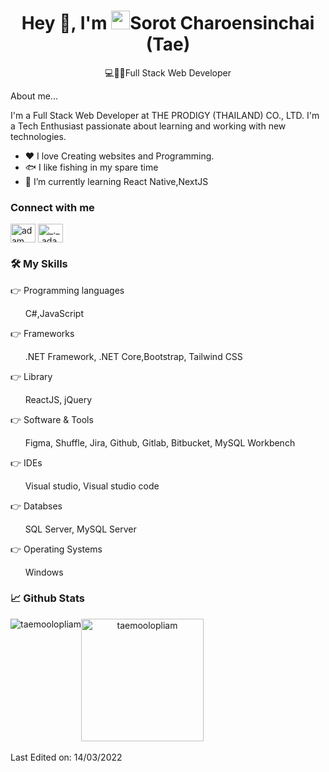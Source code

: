 <div align="center">
  <h1 align="center">Hey 👋, I'm <img src="https://emojis.slackmojis.com/emojis/images/1531849430/4246/blob-sunglasses.gif?1531849430" width="30"/>Sorot Charoensinchai (Tae)</h1>
  <p>💻👨‍💻Full Stack Web Developer</p>
</div>
<p>About me...</p>
I'm a Full Stack Web Developer at THE PRODIGY (THAILAND) CO., LTD. I'm a Tech Enthusiast passionate about learning and working with new technologies.
<ul>
  <li>❤️ I love Creating websites and Programming.</li>
  <li>🐟 I like fishing in my spare time</li>
  <li>📘 I’m currently learning React Native,NextJS</li>
</ul>
<h3 align="left">Connect with me</h3>
<p align="left">
  <a href="https://web.facebook.com/TaeSorot/" target="blank"><img align="center"
      src="https://raw.githubusercontent.com/rahuldkjain/github-profile-readme-generator/master/src/images/icons/Social/facebook.svg"
      alt="adam pithen wala" height="30" width="40" /></a>
  <a href="https://www.instagram.com/taemoolopliam/" target="blank"><img align="center"
      src="https://raw.githubusercontent.com/rahuldkjain/github-profile-readme-generator/master/src/images/icons/Social/instagram.svg"
      alt="_._.adam._" height="30" width="40" /></a>
</p>
<h3 align="left">🛠️ My Skills</h3>
👉 Programming languages
<p>&nbsp; &nbsp; &nbsp; C#,JavaScript</p>
👉 Frameworks
<p>&nbsp; &nbsp; &nbsp; .NET Framework, .NET Core,Bootstrap, Tailwind CSS</p>
👉 Library
<p>&nbsp; &nbsp; &nbsp; ReactJS, jQuery </p>
👉 Software & Tools
<p>&nbsp; &nbsp; &nbsp; Figma, Shuffle, Jira, Github, Gitlab, Bitbucket, MySQL Workbench</p>
👉 IDEs 
<p>&nbsp; &nbsp; &nbsp; Visual studio, Visual studio code</p>
👉 Databses 
<p>&nbsp; &nbsp; &nbsp; SQL Server, MySQL Server</p>
👉 Operating Systems 
<p>&nbsp; &nbsp; &nbsp; Windows</p>

<h3 align="left"  >📈 Github Stats</h3>
<div  align="center" style="display:flex;">
  <img src="https://github-readme-stats.vercel.app/api?username=taemoolopliam&show_icons=true&locale=en" alt="taemoolopliam" />
 <img src="https://github-readme-stats.vercel.app/api/top-langs?username=taemoolopliam&show_icons=true&locale=en&layout=compact" alt="taemoolopliam" height="196px"/>
  <br/>
</div>
</br>
Last Edited on: 14/03/2022
